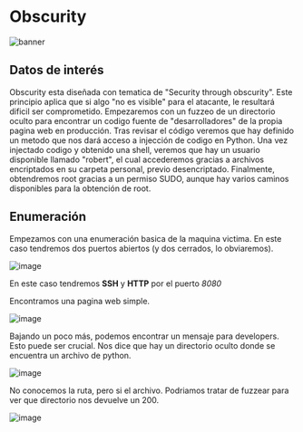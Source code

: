 # Obscurity
![banner](https://user-images.githubusercontent.com/87484792/188477619-07de5c58-16ee-4c04-832b-d7b4b311e31b.png)

## Datos de interés
Obscurity esta diseñada con tematica de "Security through obscurity". Este principio aplica que si algo "no es visible" para el atacante, le resultará dificil ser comprometido. Empezaremos con un fuzzeo de un directorio oculto para encontrar un codigo fuente de "desarrolladores" de la propia pagina web en producción. Tras revisar el código veremos que hay definido un metodo que nos dará acceso a injección de codigo en Python. Una vez injectado codigo y obtenido una shell, veremos que hay un usuario disponible llamado "robert", el cual accederemos gracias a archivos encriptados en su carpeta personal, previo desencriptado. Finalmente, obtendremos root gracias a un permiso SUDO, aunque hay varios caminos disponibles para la obtención de root.

## Enumeración

Empezamos con una enumeración basica de la maquina victima. En este caso tendremos dos puertos abiertos (y dos cerrados, lo obviaremos).

![image](https://user-images.githubusercontent.com/87484792/188515254-0e6b1ea0-20c0-4f71-a49b-873c3f7ce277.png)

En este caso tendremos **SSH** y **HTTP** por el puerto *8080*

Encontramos una pagina web simple.

![image](https://user-images.githubusercontent.com/87484792/188631527-51987c76-88ab-476b-91e0-35c27a63db59.png)

Bajando un poco más, podemos encontrar un mensaje para developers. Esto puede ser crucial. Nos dice que hay un directorio oculto donde se encuentra un archivo de python.

![image](https://user-images.githubusercontent.com/87484792/188658448-98f4e9ad-17fc-4813-ad9c-06047288dcae.png)

No conocemos la ruta, pero si el archivo. Podriamos tratar de fuzzear para ver que directorio nos devuelve un 200.

![image](https://user-images.githubusercontent.com/87484792/188658574-fb9df87c-0fce-49d8-85cd-d7dec097aa8c.png)
